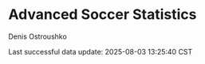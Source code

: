 # Advanced Soccer Statistics
Denis Ostroushko

<!-- gfm -->

Last successful data update: 2025-08-03 13:25:40 CST
